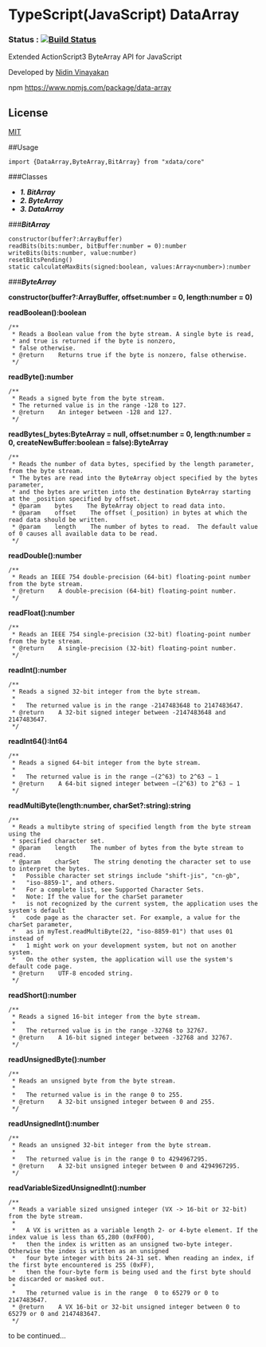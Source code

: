 TypeScript(JavaScript) DataArray
================================
### Status : [![Build Status](https://api.travis-ci.org/01alchemist/DataArray.png)](https://travis-ci.org/01alchemist/DataArray)
Extended ActionScript3 ByteArray API for JavaScript

Developed by [Nidin Vinayakan](https://github.com/nidin)

npm https://www.npmjs.com/package/data-array

License
----
[MIT](LICENSE)

##Usage 

    import {DataArray,ByteArray,BitArray} from "xdata/core"

###Classes
- **_1. BitArray_**
- **_2. ByteArray_**
- **_3. DataArray_**


###**_BitArray_**

    constructor(buffer?:ArrayBuffer)
    readBits(bits:number, bitBuffer:number = 0):number
    writeBits(bits:number, value:number)
    resetBitsPending()
    static calculateMaxBits(signed:boolean, values:Array<number>):number
    
###**_ByteArray_**

**constructor(buffer?:ArrayBuffer, offset:number = 0, length:number = 0)**
    
**readBoolean():boolean**

    /**
     * Reads a Boolean value from the byte stream. A single byte is read,
     * and true is returned if the byte is nonzero,
     * false otherwise.
     * @return    Returns true if the byte is nonzero, false otherwise.
     */

**readByte():number**

    /**
     * Reads a signed byte from the byte stream.
     * The returned value is in the range -128 to 127.
     * @return    An integer between -128 and 127.
     */

**readBytes(_bytes:ByteArray = null, offset:number = 0, length:number = 0, createNewBuffer:boolean = false):ByteArray**    
    
    /**
     * Reads the number of data bytes, specified by the length parameter, from the byte stream.
     * The bytes are read into the ByteArray object specified by the bytes parameter,
     * and the bytes are written into the destination ByteArray starting at the _position specified by offset.
     * @param    bytes    The ByteArray object to read data into.
     * @param    offset    The offset (_position) in bytes at which the read data should be written.
     * @param    length    The number of bytes to read.  The default value of 0 causes all available data to be read.
     */

**readDouble():number**    
    
    /**
     * Reads an IEEE 754 double-precision (64-bit) floating-point number from the byte stream.
     * @return    A double-precision (64-bit) floating-point number.
     */

**readFloat():number**    
    
    /**
     * Reads an IEEE 754 single-precision (32-bit) floating-point number from the byte stream.
     * @return    A single-precision (32-bit) floating-point number.
     */

**readInt():number**
    
    /**
     * Reads a signed 32-bit integer from the byte stream.
     *
     *   The returned value is in the range -2147483648 to 2147483647.
     * @return    A 32-bit signed integer between -2147483648 and 2147483647.
     */
    
**readInt64():Int64**
    
    /**
     * Reads a signed 64-bit integer from the byte stream.
     *
     *   The returned value is in the range −(2^63) to 2^63 − 1
     * @return    A 64-bit signed integer between −(2^63) to 2^63 − 1
     */
    
**readMultiByte(length:number, charSet?:string):string**
   
    /**
     * Reads a multibyte string of specified length from the byte stream using the
     * specified character set.
     * @param    length    The number of bytes from the byte stream to read.
     * @param    charSet    The string denoting the character set to use to interpret the bytes.
     *   Possible character set strings include "shift-jis", "cn-gb",
     *   "iso-8859-1", and others.
     *   For a complete list, see Supported Character Sets.
     *   Note: If the value for the charSet parameter
     *   is not recognized by the current system, the application uses the system's default
     *   code page as the character set. For example, a value for the charSet parameter,
     *   as in myTest.readMultiByte(22, "iso-8859-01") that uses 01 instead of
     *   1 might work on your development system, but not on another system.
     *   On the other system, the application will use the system's default code page.
     * @return    UTF-8 encoded string.
     */
    
**readShort():number**
    
    /**
     * Reads a signed 16-bit integer from the byte stream.
     *
     *   The returned value is in the range -32768 to 32767.
     * @return    A 16-bit signed integer between -32768 and 32767.
     */
    
**readUnsignedByte():number**
    
    /**
     * Reads an unsigned byte from the byte stream.
     *
     *   The returned value is in the range 0 to 255.
     * @return    A 32-bit unsigned integer between 0 and 255.
     */

**readUnsignedInt():number**

    /**
     * Reads an unsigned 32-bit integer from the byte stream.
     *
     *   The returned value is in the range 0 to 4294967295.
     * @return    A 32-bit unsigned integer between 0 and 4294967295.
     */
     
**readVariableSizedUnsignedInt():number**

    /**
     * Reads a variable sized unsigned integer (VX -> 16-bit or 32-bit) from the byte stream.
     *
     *   A VX is written as a variable length 2- or 4-byte element. If the index value is less than 65,280 (0xFF00),
     *   then the index is written as an unsigned two-byte integer. Otherwise the index is written as an unsigned
     *   four byte integer with bits 24-31 set. When reading an index, if the first byte encountered is 255 (0xFF),
     *   then the four-byte form is being used and the first byte should be discarded or masked out.
     *
     *   The returned value is in the range  0 to 65279 or 0 to 2147483647.
     * @return    A VX 16-bit or 32-bit unsigned integer between 0 to 65279 or 0 and 2147483647.
     */
     
     
to be continued...